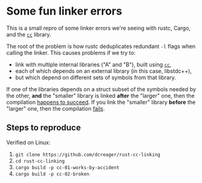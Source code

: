 # Some fun linker errors

This is a small repro of some linker errors we're seeing with rustc, Cargo, and
the [`cc`][] library.

[`cc`]: https://crates.io/crates/cc

The root of the problem is how rustc deduplicates redundant `-l` flags when
calling the linker.  This causes problems if we try to:

  - link with multiple internal libraries ("A" and "B"), built using [`cc`][],
  - each of which depends on an external library (in this case, libstdc++),
  - but which depend on different sets of symbols from that library.

If one of the libraries depends on a struct subset of the symbols needed by the
other, **and** the "smaller" library is linked **after** the "larger" one, then
the compilation [happens to succeed](cc-01-works-by-accident).  If you link the
"smaller" library **before** the "larger" one, then the compilation
[fails](cc-02-broken).

## Steps to reproduce

Verified on Linux:

1. `git clone https://github.com/dcreager/rust-cc-linking`
2. `cd rust-cc-linking`
3. `cargo build -p cc-01-works-by-accident`
4. `cargo build -p cc-02-broken`
